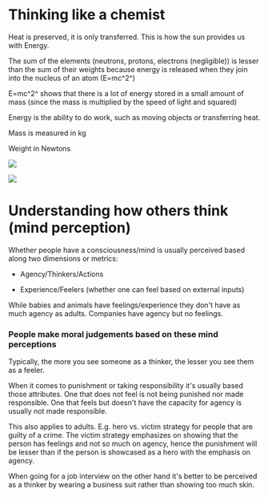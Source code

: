 Thinking like a chemist
=======================

Heat is preserved, it is only transferred. This is how the sun provides
us with Energy.

The sum of the elements (neutrons, protons, electrons (negligible)) is
lesser than the sum of their weights because energy is released when
they join into the nucleus of an atom (E=mc^2^)

E=mc^2^ shows that there is a lot of energy stored in a small amount of
mass (since the mass is multiplied by the speed of light and squared)

Energy is the ability to do work, such as moving objects or transferring
heat.

Mass is measured in kg

Weight in Newtons

![](C:\Users\Dirk\Desktop\test\docs\Process_System_Models\media_Reasoning_across_the_disciplines/media/image1.png)

![](C:\Users\Dirk\Desktop\test\docs\Process_System_Models\media_Reasoning_across_the_disciplines/media/image2.png)

Understanding how others think (mind perception)
================================================

Whether people have a consciousness/mind is usually perceived based
along two dimensions or metrics:

-   Agency/Thinkers/Actions

-   Experience/Feelers (whether one can feel based on external inputs)

While babies and animals have feelings/experience they don't have as
much agency as adults. Companies have agency but no feelings.

### People make moral judgements based on these mind perceptions

Typically, the more you see someone as a thinker, the lesser you see
them as a feeler.

When it comes to punishment or taking responsibility it's usually based
those attributes. One that does not feel is not being punished nor made
responsible. One that feels but doesn't have the capacity for agency is
usually not made responsible.

This also applies to adults. E.g. hero vs. victim strategy for people
that are guilty of a crime. The victim strategy emphasizes on showing
that the person has feelings and not so much on agency, hence the
punishment will be lesser than if the person is showcased as a hero with
the emphasis on agency.

When going for a job interview on the other hand it's better to be
perceived as a thinker by wearing a business suit rather than showing
too much skin.

